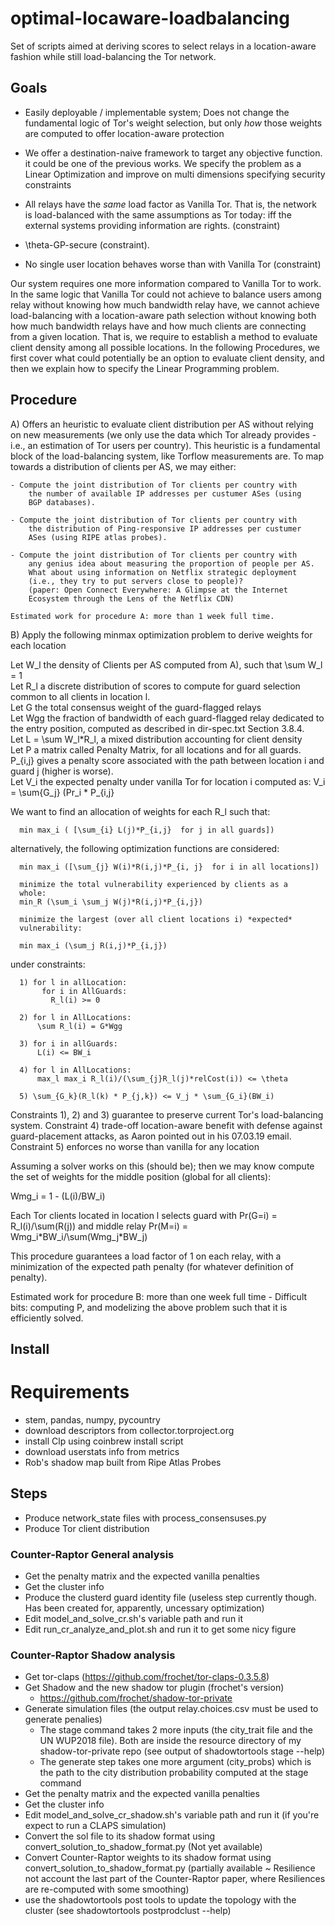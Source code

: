 # optimal-locaware-loadbalancing

Set of scripts aimed at deriving scores to select relays in a
location-aware fashion while still load-balancing the
Tor network.

## Goals

  - Easily deployable / implementable system; Does not change the
    fundamental logic of Tor's weight selection, but only *how*
    those weights are computed to offer location-aware protection

  - We offer a destination-naive framework to target any objective function. it
    could be one of the previous works. We specify the problem as a Linear
    Optimization and improve on multi dimensions specifying security constraints

  - All relays have the *same* load factor as Vanilla Tor. That is, the network
    is load-balanced with the same assumptions as Tor today: iff the external
    systems providing information are rights. (constraint)
  
  - \theta-GP-secure (constraint).

  - No single user location behaves worse than with Vanilla Tor (constraint)

Our system requires one more information compared to Vanilla Tor to work. In the
same logic that Vanilla Tor could not achieve to balance users among relay
without knowing how much bandwidth relay have, we cannot achieve load-balancing
with a location-aware path selection without knowing both how much bandwidth
relays have and how much clients are connecting from a given location. That is,
we require to establish a method to evaluate client density among all possible
locations. In the following Procedures, we first cover what could potentially be
an option to evaluate client density, and then we explain how to specify the
Linear Programming problem.

## Procedure

  A) Offers an heuristic to evaluate client distribution per AS without
    relying on new measurements (we only use the data which Tor already
    provides - i.e., an estimation of Tor users per country). This heuristic
    is a fundamental block of the load-balancing system, like Torflow
    measurements are.
    To map towards a distribution of clients per AS, we may either:  

    - Compute the joint distribution of Tor clients per country with
        the number of available IP addresses per custumer ASes (using
        BGP databases).  

    - Compute the joint distribution of Tor clients per country with
        the distribution of Ping-responsive IP addresses per custumer
        ASes (using RIPE atlas probes). 

    - Compute the joint distribution of Tor clients per country with
        any genius idea about measuring the proportion of people per AS.
        What about using information on Netflix strategic deployment
        (i.e., they try to put servers close to people)?
        (paper: Open Connect Everywhere: A Glimpse at the Internet
        Ecosystem through the Lens of the Netflix CDN)
  
    Estimated work for procedure A: more than 1 week full time.  

  B) Apply the following minmax optimization problem to derive weights for each
     location  

   Let W_l the density of Clients per AS computed from A), such that
   \sum W_l = 1  
   Let R_l a discrete distribution of scores to compute for guard selection
   common to all clients in location l.  
   Let G the total consensus weight of the guard-flagged relays  
   Let Wgg the fraction of bandwidth of each guard-flagged relay
   dedicated to the entry position, computed as described in
   dir-spec.txt Section 3.8.4.  
   Let L = \sum W_l\*R_l, a mixed distribution accounting for client density  
   Let P a matrix called Penalty Matrix, for all locations and for all guards.
   P\_{i,j} gives a penalty score associated with the path between location i
   and guard j (higher is worse).  
   Let V_i the expected penalty under vanilla Tor for location i computed as:
   V_i = \sum{G_j} (Pr_i * P_{i,j}

   We want to find an allocation of weights for each R_l such that:

      min max_i ( [\sum_{i} L(j)*P_{i,j}  for j in all guards])
  
   alternatively, the following optimization functions are considered:
      
      min max_i ([\sum_{j} W(i)*R(i,j)*P_{i, j}  for i in all locations])
      
      minimize the total vulnerability experienced by clients as a
      whole:
      min_R (\sum_i \sum_j W(j)*R(i,j)*P_{i,j})
      
      minimize the largest (over all client locations i) *expected*
      vulnerability:
  
      min max_i (\sum_j R(i,j)*P_{i,j}) 
   
   under constraints:
      
      1) for l in allLocation:
           for i in AllGuards:
             R_l(i) >= 0
      
      2) for l in AllLocations:
          \sum R_l(i) = G*Wgg
      
      3) for i in allGuards:
          L(i) <= BW_i

      4) for l in AllLocations:
          max_l max_i R_l(i)/(\sum_{j}R_l(j)*relCost(i)) <= \theta
      
      5) \sum_{G_k}(R_l(k) * P_{j,k}) <= V_j * \sum_{G_i}(BW_i) 
 
  Constraints 1), 2) and 3) guarantee to preserve current Tor's
load-balancing system. Constraint 4) trade-off location-aware benefit with
defense against guard-placement attacks, as Aaron pointed out in his
07.03.19 email. Constraint 5) enforces no worse than vanilla for any location

  Assuming a solver works on this (should be); then we may know compute
the set of weights for the middle position (global for all clients):

  Wmg_i = 1 - (L(i)/BW_i)

  Each Tor clients located in location l selects guard with Pr(G=i) = R_l(i)/\sum(R(j)) and
middle relay Pr(M=i) = Wmg_i\*BW_i/\sum(Wmg_j\*BW_j)

  This procedure guarantees a load factor of 1 on each relay, with a
minimization of the expected path penalty (for whatever definition of penalty).

  Estimated work for procedure B: more than one week full time -
Difficult bits: computing P, and modelizing the above problem such
that it is efficiently solved.

## Install 

# Requirements 

- stem, pandas, numpy, pycountry
- download descriptors from collector.torproject.org
- install Clp using coinbrew install script
- download userstats info from metrics
- Rob's shadow map built from Ripe Atlas Probes

## Steps

- Produce network_state files with process_consensuses.py 
- Produce Tor client distribution

### Counter-Raptor General analysis 

- Get the penalty matrix and the expected vanilla penalties
- Get the cluster info
- Produce the clusterd guard identity file (useless step currently
  though. Has been created for, apparently, uncessary optimization)
- Edit model_and_solve_cr.sh's variable path and run it
- Edit run_cr_analyze_and_plot.sh and run it to get some nicy figure

### Counter-Raptor Shadow analysis

- Get tor-claps (https://github.com/frochet/tor-claps-0.3.5.8)
- Get Shadow and the new shadow tor plugin (frochet's version)
  - https://github.com/frochet/shadow-tor-private
- Generate simulation files (the output relay.choices.csv must be used
  to generate penalies)
  - The stage command takes 2 more inputs (the city_trait file and the
    UN WUP2018 file). Both are inside the resource directory of my
    shadow-tor-private repo (see output of shadowtortools stage --help)
  - The generate step takes one more argument (city_probs) which is the
    path to the city distribution probability computed at the stage
    command
- Get the penalty matrix and the expected vanilla penalties
- Get the cluster info
- Edit model_and_solve_cr_shadow.sh's variable path and run it (if
  you're expect to run a CLAPS simulation)
- Convert the sol file to its shadow format using
  convert_solution_to_shadow_format.py (Not yet available)
- Convert Counter-Raptor weights to its shadow format using
  convert_solution_to_shadow_format.py (partially available ~ Resilience
  not account the last part of the Counter-Raptor paper, where
  Resiliences are re-computed with some smoothing)
- use the shadowtortools post tools to update the topology with the
  cluster (see shadowtortools postprodclust --help)

